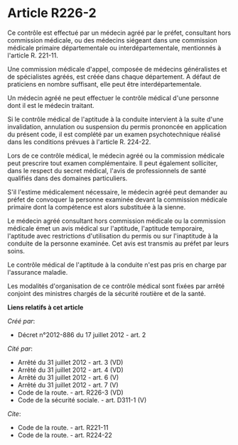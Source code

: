# Article R226-2

Ce contrôle est effectué par un médecin agréé par le préfet, consultant hors commission médicale, ou des médecins siégeant
dans une commission médicale primaire départementale ou interdépartementale, mentionnés à l'article R. 221-11. 

Une commission médicale d'appel, composée de médecins généralistes et de spécialistes agréés, est créée dans chaque
département. A défaut de praticiens en nombre suffisant, elle peut être interdépartementale. 

Un médecin agréé ne peut effectuer le contrôle médical d'une personne dont il est le médecin traitant. 

Si le contrôle médical de l'aptitude à la conduite intervient à la suite d'une invalidation, annulation ou suspension du
permis prononcée en application du présent code, il est complété par un examen psychotechnique réalisé dans les conditions
prévues à l'article R. 224-22. 

Lors de ce contrôle médical, le médecin agréé ou la commission médicale peut prescrire tout examen complémentaire. Il peut
également solliciter, dans le respect du secret médical, l'avis de professionnels de santé qualifiés dans des domaines
particuliers. 

S'il l'estime médicalement nécessaire, le médecin agréé peut demander au préfet de convoquer la personne examinée devant la
commission médicale primaire dont la compétence est alors substituée à la sienne. 

Le médecin agréé consultant hors commission médicale ou la commission médicale émet un avis médical sur l'aptitude,
l'aptitude temporaire, l'aptitude avec restrictions d'utilisation du permis ou sur l'inaptitude à la conduite de la personne
examinée. Cet avis est transmis au préfet par leurs soins. 

Le contrôle médical de l'aptitude à la conduite n'est pas pris en charge par l'assurance maladie. 

Les modalités d'organisation de ce contrôle médical sont fixées par arrêté conjoint des ministres chargés de la sécurité
routière et de la santé.

**Liens relatifs à cet article**

_Créé par_:

  - Décret n°2012-886 du 17 juillet 2012 - art. 2

_Cité par_:

  - Arrêté du 31 juillet 2012 - art. 3 (VD)
  - Arrêté du 31 juillet 2012 - art. 4 (VD)
  - Arrêté du 31 juillet 2012 - art. 6 (V)
  - Arrêté du 31 juillet 2012 - art. 7 (V)
  - Code de la route. - art. R226-3 (VD)
  - Code de la sécurité sociale. - art. D311-1 (V)

_Cite_:

  - Code de la route. - art. R221-11
  - Code de la route. - art. R224-22
